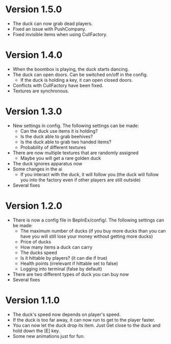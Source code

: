 <h1>Version 1.5.0</h1>

- The duck can now grab dead players.
- Fixed an issue with PushCompany.
- Fixed invisible items when using CullFactory.

<h1>Version 1.4.0</h1>

- When the boombox is playing, the duck starts dancing.
- The duck can open doors. Can be switched on/off in the config.
    - If the duck is holding a key, it can open closed doors.
- Conflicts with CullFactory have been fixed.
- Textures are synchronous.

<h1>Version 1.3.0</h1>

- New settings in config. The following settings can be made:
    - Can the duck use items it is holding?
    - Is the duck able to grab beehives?
    - Is the duck able to grab two handed items?
    - Probability of different textures
- There are now multiple textures that are randomly assigned
    - Maybe you will get a rare golden duck
- The duck ignores apparatus now
- Some changes in the ai
    - If you interact with the duck, it will follow you (the duck will follow you into the factory even if other players are still outside)
- Several fixes

<h1>Version 1.2.0</h1>

- There is now a config file in BepInEx/config/. The following settings can be made:
    - The maximum number of ducks (if you buy more ducks than you can have you will still lose your money without getting more ducks)
    - Price of ducks
    - How many items a duck can carry
    - The ducks speed
    - Is it hittable by players? (it can die if true)
    - Health points (irrelevant if hittable set to false)
    - Logging into terminal (false by default)
- There are two different types of duck you can buy now
- Several fixes

<h1>Version 1.1.0</h1>

- The duck's speed now depends on player's speed.
- If the duck is too far away, it can now run to get to the player faster.
- You can now let the duck drop its item. Just Get close to the duck and hold down the [E] key.
- Some new animations just for fun.
